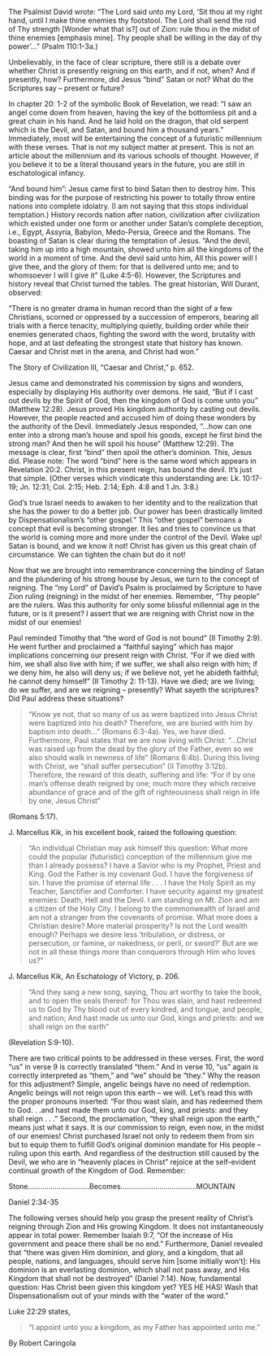 The Psalmist David wrote: “The Lord said unto my Lord, ‘Sit thou at my right hand, until I make thine enemies thy footstool. The Lord shall send the rod of Thy strength [Wonder what that is?] out of Zion: rule thou in the midst of thine enemies [emphasis mine]. Thy people shall be willing in the day of thy power’…” (Psalm 110:1-3a.)

Unbelievably, in the face of clear scripture, there still is a debate over whether Christ is presently reigning on this earth, and if not, when? And if presently, how? Furthermore, did Jesus “bind” Satan or not? What do the Scriptures say – present or future?

In chapter 20: 1-2 of the symbolic Book of Revelation, we read: “I saw an angel come down from heaven, having the key of the bottomless pit and a great chain in his hand. And he laid hold on the dragon, that old serpent which is the Devil, and Satan, and bound him a thousand years.” Immediately, most will be entertaining the concept of a futuristic millennium with these verses. That is not my subject matter at present. This is not an article about the millennium and its various schools of thought. However, if you believe it to be a literal thousand years in the future, you are still in eschatological infancy.

“And bound him”: Jesus came first to bind Satan then to destroy him. This binding was for the purpose of restricting his power to totally throw entire nations into complete idolatry. (I am not saying that this stops individual temptation.) History records nation after nation, civilization after civilization which existed under one form or another under Satan’s complete deception, i.e., Egypt, Assyria, Babylon, Medo-Persia, Greece and the Romans. The boasting of Satan is clear during the temptation of Jesus. “And the devil, taking him up into a high mountain, showed unto him all the kingdoms of the world in a moment of time. And the devil said unto him, All this power will I give thee, and the glory of them: for that is delivered unto me; and to whomsoever I will I give it” (Luke 4:5-6). However, the Scriptures and history reveal that Christ turned the tables. The great historian, Will Durant, observed:

“There is no greater drama in human record than the sight of a few Christians, scorned or oppressed by a succession of emperors, bearing all trials with a fierce tenacity, multiplying quietly, building order while their enemies generated chaos, fighting the sword with the word, brutality with hope, and at last defeating the strongest state that history has known. Caesar and Christ met in the arena, and Christ had won.”

The Story of Civilization III, “Caesar and Christ,” p. 652.

Jesus came and demonstrated his commission by signs and wonders, especially by displaying His authority over demons. He said, “But if I cast out devils by the Spirit of God, then the kingdom of God is come unto you” (Matthew 12:28). Jesus proved His kingdom authority by casting out devils. However, the people reacted and accused him of doing these wonders by the authority of the Devil. Immediately Jesus responded, “…how can one enter into a strong man’s house and spoil his goods, except he first bind the strong man? And then he will spoil his house” (Matthew 12:29). The message is clear, first “bind” then spoil the other’s dominion. This, Jesus did. Please note: The word “bind” here is the same word which appears in Revelation 20:2. Christ, in this present reign, has bound the devil. It’s just that simple. (Other verses which vindicate this understanding are: Lk. 10:17-19; Jn. 12:31; Col. 2:15; Heb. 2:14; Eph. 4:8 and 1 Jn. 3:8.)

God’s true Israel needs to awaken to her identity and to the realization that she has the power to do a better job. Our power has been drastically limited by Dispensationalism’s “other gospel.” This “other gospel” bemoans a concept that evil is becoming stronger. It lies and tries to convince us that the world is coming more and more under the control of the Devil. Wake up! Satan is bound, and we know it not! Christ has given us this great chain of circumstance. We can tighten the chain but do it not!

Now that we are brought into remembrance concerning the binding of Satan and the plundering of his strong house by Jesus, we turn to the concept of reigning. The “my Lord” of David’s Psalm is proclaimed by Scripture to have Zion ruling (reigning) in the midst of her enemies. Remember, “Thy people” are the rulers. Was this authority for only some blissful millennial age in the future, or is it present? I assert that we are reigning with Christ now in the midst of our enemies!

Paul reminded Timothy that “the word of God is not bound” (II Timothy 2:9). He went further and proclaimed a “faithful saying” which has major implications concerning our present reign with Christ. “For if we died with him, we shall also live with him; if we suffer, we shall also reign with him; if we deny him, he also will deny us; if we believe not, yet he abideth faithful; he cannot deny himself” (II Timothy 2: 11-13). Have we died; are we living; do we suffer, and are we reigning – presently? What sayeth the scriptures? Did Paul address these situations?

>“Know ye not, that so many of us as were baptized into Jesus Christ were baptized into his death? Therefore, we are buried with him by baptism into death…” (Romans 6:3-4a). Yes, we have died. Furthermore, Paul states that we are now living with Christ: “…Christ was raised up from the dead by the glory of the Father, even so we also should walk in newness of life” (Romans 6:4b). During this living with Christ, we “shall suffer persecution” (II Timothy 3:12b). Therefore, the reward of this death, suffering and life: “For if by one man’s offense death reigned by one; much more they which receive abundance of grace and of the gift of righteousness shall reign in life by one, Jesus Christ” 

(Romans 5:17).

J. Marcellus Kik, in his excellent book, raised the following question:

>“An individual Christian may ask himself this question: What more could the popular (futuristic) conception of the millennium give me than I already possess? I have a Savior who is my Prophet, Priest and King. God the Father is my covenant God. I have the forgiveness of sin. I have the promise of eternal life . . . I have the Holy Spirit as my Teacher, Sanctifier and Comforter. I have security against my greatest enemies: Death, Hell and the Devil. I am standing on Mt. Zion and am a citizen of the Holy City. I belong to the commonwealth of Israel and am not a stranger from the covenants of promise. What more does a Christian desire? More material prosperity? Is not the Lord wealth enough? Perhaps we desire less ‘tribulation, or distress, or persecution, or famine, or nakedness, or peril, or sword?’ But are we not in all these things more than conquerors through Him who loves us?”      

J. Marcellus Kik, An Eschatology of Victory, p. 206.

>“And they sang a new song, saying, Thou art worthy to take the book, and to open the seals thereof: for Thou was slain, and hast redeemed us to God by Thy blood out of every kindred, and tongue, and people, and nation; And hast made us unto our God, kings and priests: and we shall reign on the earth” 

(Revelation 5:9-10).

There are two critical points to be addressed in these verses. First, the word “us” in verse 9 is correctly translated “them.” And in verse 10, “us” again is correctly interpreted as “them,” and “we” should be “they.” Why the reason for this adjustment? Simple, angelic beings have no need of redemption. Angelic beings will not reign upon this earth – we will. Let’s read this with the proper pronouns inserted: “For thou wast slain, and has redeemed them to God. . .and hast made them unto our God, king, and priests: and they shall reign . . .”  Second, the proclamation, “they shall reign upon the earth,” means just what it says. It is our commission to reign, even now, in the midst of our enemies! Christ purchased Israel not only to redeem them from sin but to equip them to fulfill God’s original dominion mandate for His people – ruling upon this earth. And regardless of the destruction still caused by the Devil, we who are in “heavenly places in Christ” rejoice at the self-evident continual growth of the Kingdom of God.     Remember:

Stone…………………………Becomes……………………………….MOUNTAIN

Daniel 2:34-35

The following verses should help you grasp the present reality of Christ’s reigning through Zion and His growing Kingdom. It does not instantaneously appear in total power. Remember Isaiah 9:7, “Of the increase of His government and peace there shall be no end.” Furthermore, Daniel revealed that “there was given Him dominion, and glory, and a kingdom, that all people, nations, and languages, should serve him [some initially won’t]: His dominion is an everlasting dominion, which shall not pass away, and His Kingdom that shall not be destroyed” (Daniel 7:14). Now, fundamental question: Has Christ been given this kingdom yet? YES HE HAS! Wash that Dispensationalism out of your minds with the “water of the word.” 

Luke 22:29 states, 

>“I appoint unto you a kingdom, as my Father has appointed unto me.”

By Robert Caringola
